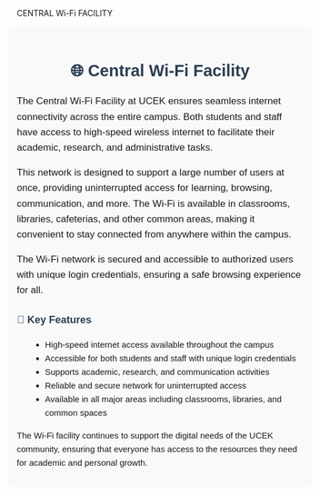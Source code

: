 CENTRAL Wi-Fi FACILITY

<!-- <div  style="width:620px; float:right; margin-left:20px;"><img src="images/co-opsoc.jpg" alt="Co-operative Society at UCEK" style="border-radius:2%; "></div>  -->

<section style="background-color: #f9f9f9; padding: 1rem; border-radius: 12px; font-family: Arial, sans-serif; line-height: 1.6; margin-left: -1rem; margin-right: -1rem;">
  <h2 style="text-align: center; color: #2c3e50; font-size: 1.8rem; margin-bottom: 1rem;">🌐 Central Wi-Fi Facility</h2>

  <div style="font-size: 17px;">
    <p>
      The Central Wi-Fi Facility at UCEK ensures seamless internet connectivity across the entire campus. Both students and staff have access to high-speed wireless internet to facilitate their academic, research, and administrative tasks.
    </p>
    <p>
      This network is designed to support a large number of users at once, providing uninterrupted access for learning, browsing, communication, and more. The Wi-Fi is available in classrooms, libraries, cafeterias, and other common areas, making it convenient to stay connected from anywhere within the campus.
    </p>
    <p>
      The Wi-Fi network is secured and accessible to authorized users with unique login credentials, ensuring a safe browsing experience for all.
    </p>
  </div>

  <h3 style="margin-top: 1.5rem; color: #2c3e50; font-size: 18px;">📌 Key Features</h3>
  <ul style="margin-left: 1.5rem; font-size: 15px;">
    <li>High-speed internet access available throughout the campus</li>
    <li>Accessible for both students and staff with unique login credentials</li>
    <li>Supports academic, research, and communication activities</li>
    <li>Reliable and secure network for uninterrupted access</li>
    <li>Available in all major areas including classrooms, libraries, and common spaces</li>
  </ul>

  <p style="margin-top: 1rem; font-size: 15px;">
    The Wi-Fi facility continues to support the digital needs of the UCEK community, ensuring that everyone has access to the resources they need for academic and personal growth.
  </p>
</section>
